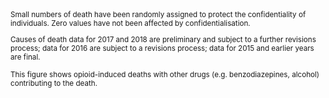 <small>
Small numbers of death have been randomly assigned to protect the confidentiality of individuals. Zero values have not been affected by confidentialisation.

Causes of death data for 2017 and 2018 are preliminary and subject to a further revisions process; data for 2016 are subject to a revisions process; data for 2015 and earlier years are final.

This figure shows opioid-induced deaths with other drugs (e.g. benzodiazepines, alcohol) contributing to the death.
</small>
